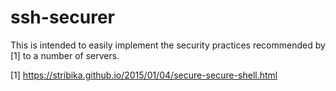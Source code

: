 ssh-securer
===========
This is intended to easily implement the security practices recommended by [1] to
a number of servers.

[1] https://stribika.github.io/2015/01/04/secure-secure-shell.html

